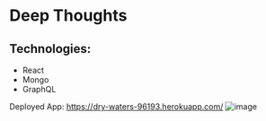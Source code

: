 # Deep Thoughts
## Technologies:
* React
* Mongo
* GraphQL

Deployed App: https://dry-waters-96193.herokuapp.com/
![image](https://user-images.githubusercontent.com/87092340/150247001-8d518a4e-6531-417e-8f67-a23dcb1d8a79.png)
